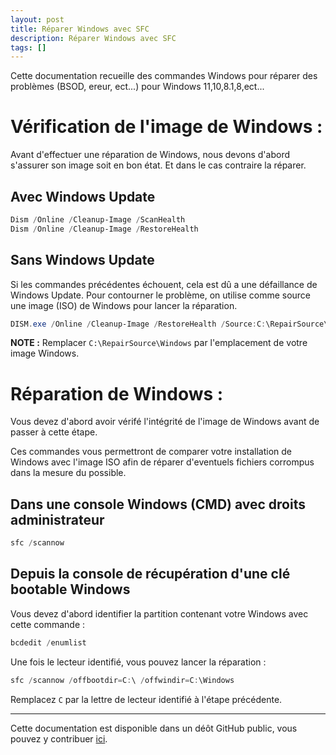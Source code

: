 ```yaml
---
layout: post
title: Réparer Windows avec SFC
description: Réparer Windows avec SFC
tags: []
---
```




Cette documentation recueille des commandes Windows pour réparer des problèmes (BSOD, ereur, ect...) pour Windows 11,10,8.1,8,ect...

# **Vérification de l'image de Windows :**

Avant d'effectuer une réparation de Windows, nous devons d'abord s'assurer son image soit en bon état. Et dans le cas contraire la réparer.

## Avec Windows Update

```powershell
Dism /Online /Cleanup-Image /ScanHealth
Dism /Online /Cleanup-Image /RestoreHealth
```

## Sans Windows Update

Si les commandes précédentes échouent, cela est dû a une défaillance de Windows Update.
Pour contourner le problème, on utilise comme source une image (ISO) de Windows pour lancer la réparation.

```powershell
DISM.exe /Online /Cleanup-Image /RestoreHealth /Source:C:\RepairSource\Windows /LimitAccess
```

**NOTE :** Remplacer ```C:\RepairSource\Windows``` par l'emplacement de votre image Windows.

# **Réparation de Windows :**

Vous devez d'abord avoir vérifé l'intégrité de l'image de Windows avant de passer à cette étape.

Ces commandes vous permettront de comparer votre installation de Windows avec l'image ISO afin de réparer d'eventuels fichiers corrompus dans la mesure du possible.

## Dans une console Windows (CMD) avec droits administrateur

```powershell
sfc /scannow
```

## Depuis la console de récupération d'une clé bootable Windows

Vous devez d'abord identifier la partition contenant votre Windows avec cette commande :

```powershell
bcdedit /enumlist
```

Une fois le lecteur identifié, vous pouvez lancer la réparation :

```powershell
sfc /scannow /offbootdir=C:\ /offwindir=C:\Windows
```

Remplacez `C` par la lettre de lecteur identifié à l'étape précédente.

---

Cette documentation est disponible dans un déôt GitHub public, vous pouvez y contribuer [ici](https://github.com/louino2478/tuto/tree/master/_posts).
